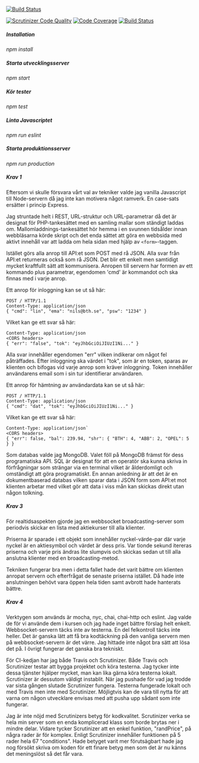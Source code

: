 [![Build Status](https://travis-ci.com/nile16/trade-api.svg?branch=master)](https://travis-ci.com/nile16/trade-api)

[![Scrutinizer Code Quality](https://scrutinizer-ci.com/g/nile16/trade-api/badges/quality-score.png?b=master)](https://scrutinizer-ci.com/g/nile16/trade-api/?branch=master)
[![Code Coverage](https://scrutinizer-ci.com/g/nile16/trade-api/badges/coverage.png?b=master)](https://scrutinizer-ci.com/g/nile16/trade-api/?branch=master)
[![Build Status](https://scrutinizer-ci.com/g/nile16/trade-api/badges/build.png?b=master)](https://scrutinizer-ci.com/g/nile16/trade-api/build-status/master)

##### Installation
*npm install*

##### Starta utvecklingsserver
*npm start*

##### Kör tester
*npm test*

##### Linta Javascriptet
*npm run eslint*

##### Starta produktionsserver
*npm run production*


##### Krav 1

Eftersom vi skulle försvara vårt val av tekniker valde jag vanilla Javascript
till Node-servern då jag inte kan motivera något ramverk.
En case-sats ersätter i princip Express.

Jag struntade helt i REST, URL-struktur och URL-parametrar då det är designat för
PHP-tankesättet med en samling mallar som ständigt laddas om.
Mallomladdnings-tankesättet hör hemma i en svunnen tidsålder innan webbläsarna
körde skript och det enda sättet att göra en webbsida med aktivt innehåll
var att ladda om hela sidan med hjälp av `<form>`-taggen.

Istället görs alla anrop till API:et som POST med rå JSON.
Alla svar från API:et returneras också som rå JSON.
Det blir ett enkelt men samtidigt mycket kraftfullt sätt att kommunisera.
Anropen till servern har formen av ett kommando plus parametrar, egendomen 'cmd'
är kommandot och ska finnas med i varje anrop.

Ett anrop för inloggning kan se ut så här:

```
POST / HTTP/1.1
Content-Type: application/json
{ "cmd": "lin", "ema": "nils@bth.se", "psw": "1234" }
```

Vilket kan ge ett svar så här:

```
Content-Type: application/json
<CORS headers>
{ "err": "false", "tok": "eyJhbGciOiJIUzI1Ni..." }
```

Alla svar innehåller egendomen "err" vilken indikerar om något fel påträffades.
Efter inloggning ska värdet i "tok", som är en token, sparas av klienten och
bifogas vid varje anrop som kräver inloggning.
Token innehåller användarens email som i sin tur identifierar användaren.

Ett anrop för hämtning av användardata kan se ut så här:

```
POST / HTTP/1.1
Content-Type: application/json
{ "cmd": "dat", "tok": "eyJhbGciOiJIUzI1Ni..." }
```

Vilket kan ge ett svar så här:

```
Content-Type: application/json`
<CORS headers>
{ "err": false, "bal": 239.94, "shr": { "BTH": 4, "ABB": 2, "OPEL": 5 } }
```

Som databas valde jag MongoDB.
Valet föll på MongoDB främst för dess programatiska API.
SQL är designat för att en operatör ska kunna skriva in förfrågningar som
strängar via en terminal vilket är ålderdomligt och omständigt att göra programatiskt.
En annan anledning är att det är en dokumentbaserad databas vilken sparar
data i JSON form som API:et mot klienten arbetar med vilket gör att data
i viss mån kan skickas direkt utan någon tolkning.



##### Krav 3

För realtidsaspekten gjorde jag en webbsocket broadcasting-server som
periodvis skickar en lista med aktiekurser till alla klienter.

Priserna är sparade i ett objekt som innehåller nyckel-värde-par där varje
nyckel är en aktiesymbol och värdet är dess pris.
Var tionde sekund itereras priserna och varje pris ändras lite slumpvis och
skickas sedan ut till alla anslutna klienter med en broadcasting-metod.

Tekniken fungerar bra men i detta fallet hade det varit bättre om klienten
anropat servern och efterfrågat de senaste priserna istället.
Då hade inte anslutningen behövt vara öppen hela tiden samt avbrott
hade hanterats bättre.

##### Krav 4

Verktygen som används är mocha, nyc, chai, chai-http och eslint.
Jag valde de för vi använde dem i kursen och jag hade inget bättre
förslag helt enkelt.
Webbsocket-servern täcks inte av testerna.
En del felkontroll täcks inte heller.
Det är ganska lätt att få bra kodtäckning på den vanliga servern men på
webbsocket-servern är det värre.
Jag hittade inte något bra sätt att lösa det på.
I övrigt fungerar det ganska bra tekniskt.

För CI-kedjan har jag både Travis och Scrutinizer.
Både Travis och Scrutinizer testar att bygga projektet och köra testerna.
Jag tycker inte dessa tjänster hjälper mycket, man kan lika gärna köra testerna
lokalt.
Scrutinizer är dessutom väldigt instablit.
När jag pushade för vad jag trodde var sista gången slutade Scrutinizer fungera.
Testerna fungerade lokalt och med Travis men inte med Scrutinizer.
Möjligtvis kan de vara till nytta för att varna om någon utvecklare envisas med
att pusha upp sådant som inte fungerar.

Jag är inte nöjd med Scrutinizers betyg för kodkvalitet.
Scrutinizer verka se hela min server som en enda komplicerad klass som borde
brytas ner i mindre delar.
Vidare tycker Scrutinizer att en enkel funktion, "randPrice", på några rader är för komplex.
Enligt Scrutinizer innehåller funktionen på 5 rader hela 67 "conditions".
Hade betyget varit mer förutsägbart hade jag nog försökt skriva om koden för ett
finare betyg men som det är nu känns det meningslöst så det får vara.
